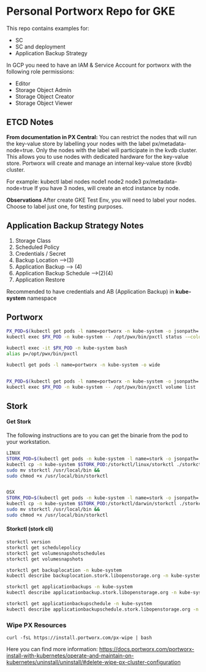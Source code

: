 # Personal Portworx Repo for GKE 

This repo contains examples for:
- SC
- SC and deployment
- Application Backup Strategy

In GCP you need to have an IAM & Service Account for portworx with the following role permissions:
- Editor
- Storage Object Admin
- Storage Object Creator
- Storage Object Viewer

## ETCD Notes 

**From documentation in PX Central:**
You can restrict the nodes that will run the key-value store by labelling your nodes with the label px/metadata-node=true.
Only the nodes with the label will participate in the kvdb cluster.
This allows you to use nodes with dedicated hardware for the key-value store.
Portworx will create and manage an internal key-value store (kvdb) cluster.

For example: kubectl label nodes node1 node2 node3 px/metadata-node=true
If you have 3 nodes, will create an etcd instance by node.

**Observations**
After create GKE Test Env, you will need to label your nodes.
Choose to label just one, for testing purposes.


## Application Backup Strategy Notes

1. Storage Class
2. Scheduled Policy
3. Credentials / Secret
4. Backup Location -->(3)
5. Application Backup --> (4)
6. Application Backup Schedule -->(2)(4)
7. Application Restore

Recommended to have credentials and AB (Application Backup) in **kube-system** namespace

## Portworx

```bash
PX_POD=$(kubectl get pods -l name=portworx -n kube-system -o jsonpath='{.items[0].metadata.name}')
kubectl exec $PX_POD -n kube-system -- /opt/pwx/bin/pxctl status -—color 

kubectl exec -it $PX_POD -n kube-system bash 
alias p=/opt/pwx/bin/pxctl

kubectl get pods -l name=portworx -n kube-system -o wide


PX_POD=$(kubectl get pods -l name=portworx -n kube-system -o jsonpath='{.items[0].metadata.name}')
kubectl exec $PX_POD -n kube-system -- /opt/pwx/bin/pxctl volume list
```

## Stork

#### Get Stork

The following instructions are to you can get the binarie from the pod to your workstation.
```bash
LINUX
STORK_POD=$(kubectl get pods -n kube-system -l name=stork -o jsonpath='{.items[0].metadata.name}') &&
kubectl cp -n kube-system $STORK_POD:/storkctl/linux/storkctl ./storkctl
sudo mv storkctl /usr/local/bin &&
sudo chmod +x /usr/local/bin/storkctl


OSX
STORK_POD=$(kubectl get pods -n kube-system -l name=stork -o jsonpath='{.items[0].metadata.name}') &&
kubectl cp -n kube-system $STORK_POD:/storkctl/darwin/storkctl ./storkctl
sudo mv storkctl /usr/local/bin &&
sudo chmod +x /usr/local/bin/storkctl
```



#### Storkctl (stork cli)
```bash
storkctl version
storkctl get schedulepolicy
storkctl get volumesnapshotschedules
storkctl get volumesnapshots

storkctl get backuplocation -n kube-system
kubectl describe backuplocation.stork.libopenstorage.org -n kube-system

storkctl get applicationbackups -n kube-system
kubectl describe applicationbackup.stork.libopenstorage.org -n kube-system

storkctl get applicationbackupschedule -n kube-system
kubectl describe applicationbackupschedule.stork.libopenstorage.org -n kube-system
```

### Wipe PX Resources
`curl -fsL https://install.portworx.com/px-wipe | bash` 

Here you can find more information:
https://docs.portworx.com/portworx-install-with-kubernetes/operate-and-maintain-on-kubernetes/uninstall/uninstall/#delete-wipe-px-cluster-configuration 
